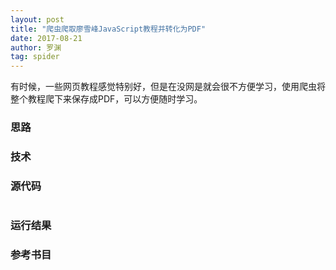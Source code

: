 ```yaml
---
layout: post
title: "爬虫爬取廖雪峰JavaScript教程并转化为PDF"
date: 2017-08-21
author: 罗渊
tag: spider
---
```


有时候，一些网页教程感觉特别好，但是在没网是就会很不方便学习，使用爬虫将整个教程爬下来保存成PDF，可以方便随时学习。
### 思路


### 技术


### 源代码
``` python


```

### 运行结果

### 参考书目

